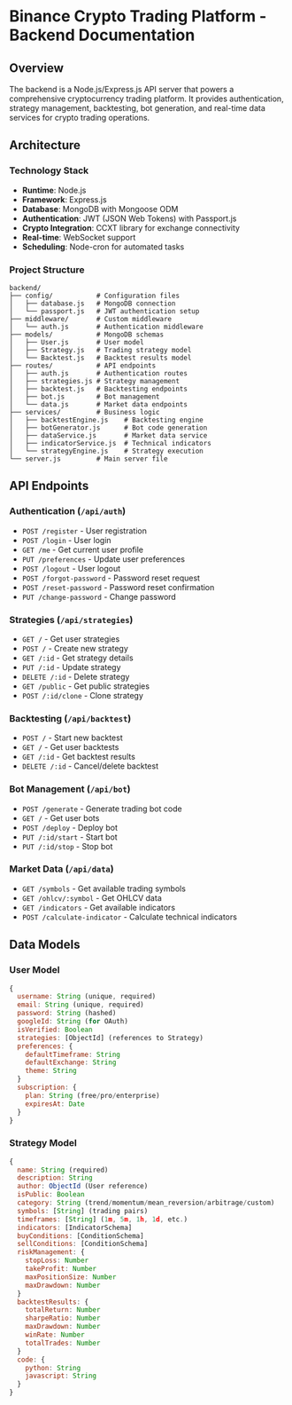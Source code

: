 # Binance Crypto Trading Platform - Backend Documentation

## Overview

The backend is a Node.js/Express.js API server that powers a comprehensive cryptocurrency trading platform. It provides authentication, strategy management, backtesting, bot generation, and real-time data services for crypto trading operations.

## Architecture

### Technology Stack
- **Runtime**: Node.js
- **Framework**: Express.js
- **Database**: MongoDB with Mongoose ODM
- **Authentication**: JWT (JSON Web Tokens) with Passport.js
- **Crypto Integration**: CCXT library for exchange connectivity
- **Real-time**: WebSocket support
- **Scheduling**: Node-cron for automated tasks


### Project Structure
```
backend/
├── config/           # Configuration files
│   ├── database.js   # MongoDB connection
│   └── passport.js   # JWT authentication setup
├── middleware/       # Custom middleware
│   └── auth.js       # Authentication middleware
├── models/           # MongoDB schemas
│   ├── User.js       # User model
│   ├── Strategy.js   # Trading strategy model
│   └── Backtest.js   # Backtest results model
├── routes/           # API endpoints
│   ├── auth.js       # Authentication routes
│   ├── strategies.js # Strategy management
│   ├── backtest.js   # Backtesting endpoints
│   ├── bot.js        # Bot management
│   └── data.js       # Market data endpoints
├── services/         # Business logic
│   ├── backtestEngine.js    # Backtesting engine
│   ├── botGenerator.js      # Bot code generation
│   ├── dataService.js       # Market data service
│   ├── indicatorService.js  # Technical indicators
│   └── strategyEngine.js    # Strategy execution
└── server.js         # Main server file
```

## API Endpoints

### Authentication (`/api/auth`)
- `POST /register` - User registration
- `POST /login` - User login
- `GET /me` - Get current user profile
- `PUT /preferences` - Update user preferences
- `POST /logout` - User logout
- `POST /forgot-password` - Password reset request
- `POST /reset-password` - Password reset confirmation
- `PUT /change-password` - Change password

### Strategies (`/api/strategies`)
- `GET /` - Get user strategies
- `POST /` - Create new strategy
- `GET /:id` - Get strategy details
- `PUT /:id` - Update strategy
- `DELETE /:id` - Delete strategy
- `GET /public` - Get public strategies
- `POST /:id/clone` - Clone strategy

### Backtesting (`/api/backtest`)
- `POST /` - Start new backtest
- `GET /` - Get user backtests
- `GET /:id` - Get backtest results
- `DELETE /:id` - Cancel/delete backtest

### Bot Management (`/api/bot`)
- `POST /generate` - Generate trading bot code
- `GET /` - Get user bots
- `POST /deploy` - Deploy bot
- `PUT /:id/start` - Start bot
- `PUT /:id/stop` - Stop bot


### Market Data (`/api/data`)
- `GET /symbols` - Get available trading symbols
- `GET /ohlcv/:symbol` - Get OHLCV data
- `GET /indicators` - Get available indicators
- `POST /calculate-indicator` - Calculate technical indicators

## Data Models

### User Model
```javascript
{
  username: String (unique, required)
  email: String (unique, required)
  password: String (hashed)
  googleId: String (for OAuth)
  isVerified: Boolean
  strategies: [ObjectId] (references to Strategy)
  preferences: {
    defaultTimeframe: String
    defaultExchange: String
    theme: String
  }
  subscription: {
    plan: String (free/pro/enterprise)
    expiresAt: Date
  }
}
```


### Strategy Model
```javascript
{
  name: String (required)
  description: String
  author: ObjectId (User reference)
  isPublic: Boolean
  category: String (trend/momentum/mean_reversion/arbitrage/custom)
  symbols: [String] (trading pairs)
  timeframes: [String] (1m, 5m, 1h, 1d, etc.)
  indicators: [IndicatorSchema]
  buyConditions: [ConditionSchema]
  sellConditions: [ConditionSchema]
  riskManagement: {
    stopLoss: Number
    takeProfit: Number
    maxPositionSize: Number
    maxDrawdown: Number
  }
  backtestResults: {
    totalReturn: Number
    sharpeRatio: Number
    maxDrawdown: Number
    winRate: Number
    totalTrades: Number
  }
  code: {
    python: String
    javascript: String
  }
}
```